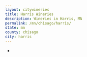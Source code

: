 ```yaml
---
layout: citywineries
title: Harris Wineries
description: Wineries in Harris, MN
permalink: /mn/chisago/harris/
state: mn
county: chisago
city: harris
---
```

-
